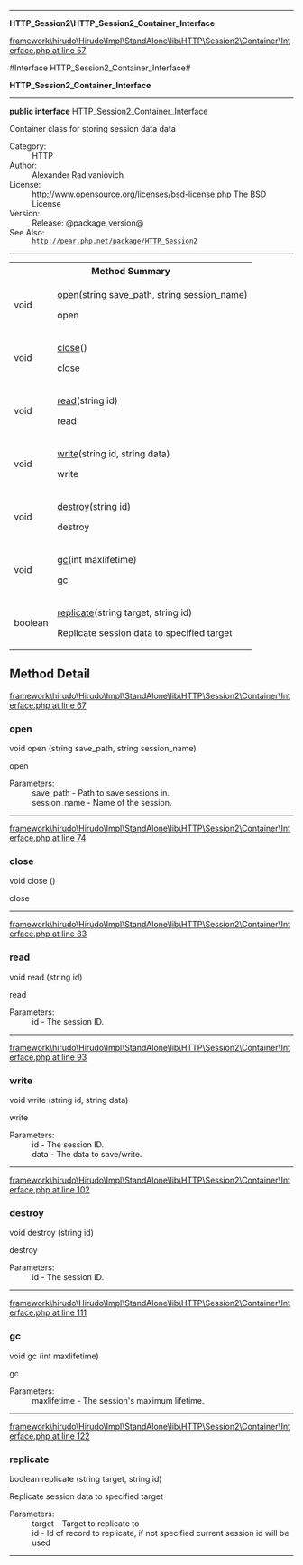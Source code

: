 

- - -

**HTTP_Session2\HTTP_Session2_Container_Interface**


<a href="https://github.com/JeyDotC/Hirudo/blob/master/framework/hirudo/Hirudo/Impl/StandAlone/lib/HTTP/Session2/Container/Interface.php#L57" target='_blank'>framework\hirudo\Hirudo\Impl\StandAlone\lib\HTTP\Session2\Container\Interface.php at line 57</a>

#Interface HTTP_Session2_Container_Interface#

**HTTP_Session2_Container_Interface**




- - -

<p><strong>public  interface</strong> <span>HTTP_Session2_Container_Interface</span></p>

<div class="comment" id="overview_description"><p>Container class for storing session data data</p></div>

<dl>
<dt>Category:</dt>
<dd>HTTP</dd>
<dt>Author:</dt>
<dd>Alexander Radivaniovich <info@wwwlab.net></dd>
<dt>License:</dt>
<dd>http://www.opensource.org/licenses/bsd-license.php The BSD License</dd>
<dt>Version:</dt>
<dd>Release: @package_version@</dd>
<dt>See Also:</dt>
<dd><code><a href="http://pear.php.net/package/HTTP_Session2">http://pear.php.net/package/HTTP_Session2</a></code></dd>
</dl>


<hr />

<table id="summary_method">
<tr><th colspan="2">Method Summary</th></tr>
<tr>
<td><span class='k'></span> <span class='nx'>void</span></td>
<td class="description"><p class="name"><a href="#open">open</a>(string save_path, string session_name)</p><p class="description">open</p></td>
</tr>
<tr>
<td><span class='k'></span> <span class='nx'>void</span></td>
<td class="description"><p class="name"><a href="#close">close</a>()</p><p class="description">close</p></td>
</tr>
<tr>
<td><span class='k'></span> <span class='nx'>void</span></td>
<td class="description"><p class="name"><a href="#read">read</a>(string id)</p><p class="description">read</p></td>
</tr>
<tr>
<td><span class='k'></span> <span class='nx'>void</span></td>
<td class="description"><p class="name"><a href="#write">write</a>(string id, string data)</p><p class="description">write</p></td>
</tr>
<tr>
<td><span class='k'></span> <span class='nx'>void</span></td>
<td class="description"><p class="name"><a href="#destroy">destroy</a>(string id)</p><p class="description">destroy</p></td>
</tr>
<tr>
<td><span class='k'></span> <span class='nx'>void</span></td>
<td class="description"><p class="name"><a href="#gc">gc</a>(int maxlifetime)</p><p class="description">gc</p></td>
</tr>
<tr>
<td><span class='k'></span> <span class='nx'>boolean</span></td>
<td class="description"><p class="name"><a href="#replicate">replicate</a>(string target, string id)</p><p class="description">Replicate session data to specified target</p></td>
</tr>
</table>

<h2 id="detail_method">Method Detail</h2>

<a href="https://github.com/JeyDotC/Hirudo/blob/master/framework/hirudo/Hirudo/Impl/StandAlone/lib/HTTP/Session2/Container/Interface.php#L67" target='_blank'>framework\hirudo\Hirudo\Impl\StandAlone\lib\HTTP\Session2\Container\Interface.php at line 67</a>

<h3 id="open()">open</h3>
<span class='k'></span> <span class='nx'>void</span> <span class='nf'>open</span> (string save_path, string session_name)

<div class="details">
<p>open</p><dl>
<dt>Parameters:</dt>
<dd>save_path - Path to save sessions in.</dd>
<dd>session_name - Name of the session.</dd>
</dl>

</div>

- - -


<a href="https://github.com/JeyDotC/Hirudo/blob/master/framework/hirudo/Hirudo/Impl/StandAlone/lib/HTTP/Session2/Container/Interface.php#L74" target='_blank'>framework\hirudo\Hirudo\Impl\StandAlone\lib\HTTP\Session2\Container\Interface.php at line 74</a>

<h3 id="close()">close</h3>
<span class='k'></span> <span class='nx'>void</span> <span class='nf'>close</span> ()

<div class="details">
<p>close</p>
</div>

- - -


<a href="https://github.com/JeyDotC/Hirudo/blob/master/framework/hirudo/Hirudo/Impl/StandAlone/lib/HTTP/Session2/Container/Interface.php#L83" target='_blank'>framework\hirudo\Hirudo\Impl\StandAlone\lib\HTTP\Session2\Container\Interface.php at line 83</a>

<h3 id="read()">read</h3>
<span class='k'></span> <span class='nx'>void</span> <span class='nf'>read</span> (string id)

<div class="details">
<p>read</p><dl>
<dt>Parameters:</dt>
<dd>id - The session ID.</dd>
</dl>

</div>

- - -


<a href="https://github.com/JeyDotC/Hirudo/blob/master/framework/hirudo/Hirudo/Impl/StandAlone/lib/HTTP/Session2/Container/Interface.php#L93" target='_blank'>framework\hirudo\Hirudo\Impl\StandAlone\lib\HTTP\Session2\Container\Interface.php at line 93</a>

<h3 id="write()">write</h3>
<span class='k'></span> <span class='nx'>void</span> <span class='nf'>write</span> (string id, string data)

<div class="details">
<p>write</p><dl>
<dt>Parameters:</dt>
<dd>id - The session ID.</dd>
<dd>data - The data to save/write.</dd>
</dl>

</div>

- - -


<a href="https://github.com/JeyDotC/Hirudo/blob/master/framework/hirudo/Hirudo/Impl/StandAlone/lib/HTTP/Session2/Container/Interface.php#L102" target='_blank'>framework\hirudo\Hirudo\Impl\StandAlone\lib\HTTP\Session2\Container\Interface.php at line 102</a>

<h3 id="destroy()">destroy</h3>
<span class='k'></span> <span class='nx'>void</span> <span class='nf'>destroy</span> (string id)

<div class="details">
<p>destroy</p><dl>
<dt>Parameters:</dt>
<dd>id - The session ID.</dd>
</dl>

</div>

- - -


<a href="https://github.com/JeyDotC/Hirudo/blob/master/framework/hirudo/Hirudo/Impl/StandAlone/lib/HTTP/Session2/Container/Interface.php#L111" target='_blank'>framework\hirudo\Hirudo\Impl\StandAlone\lib\HTTP\Session2\Container\Interface.php at line 111</a>

<h3 id="gc()">gc</h3>
<span class='k'></span> <span class='nx'>void</span> <span class='nf'>gc</span> (int maxlifetime)

<div class="details">
<p>gc</p><dl>
<dt>Parameters:</dt>
<dd>maxlifetime - The session's maximum lifetime.</dd>
</dl>

</div>

- - -


<a href="https://github.com/JeyDotC/Hirudo/blob/master/framework/hirudo/Hirudo/Impl/StandAlone/lib/HTTP/Session2/Container/Interface.php#L122" target='_blank'>framework\hirudo\Hirudo\Impl\StandAlone\lib\HTTP\Session2\Container\Interface.php at line 122</a>

<h3 id="replicate()">replicate</h3>
<span class='k'></span> <span class='nx'>boolean</span> <span class='nf'>replicate</span> (string target, string id)

<div class="details">
<p>Replicate session data to specified target</p><dl>
<dt>Parameters:</dt>
<dd>target - Target to replicate to</dd>
<dd>id - Id of record to replicate, if not specified current session id will be used</dd>
</dl>

</div>

- - -

